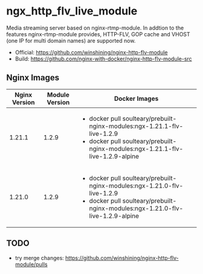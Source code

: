 # ngx_http_flv_live_module

Media streaming server based on nginx-rtmp-module. In addtion to the features nginx-rtmp-module provides, HTTP-FLV, GOP cache and VHOST (one IP for multi domain names) are supported now.

- Official: https://github.com/winshining/nginx-http-flv-module
- Build: https://github.com/nginx-with-docker/nginx-http-flv-module-src
## Nginx Images

<table>
    <thead>
        <tr>
            <th>Nginx Version</th>
            <th>Module Version</th>
            <th>Docker Images</th>
        </tr>
    </thead>
    <tbody>
        <tr>
            <td>1.21.1</td>
            <td>1.2.9</td>
            <td><ul>
                <li>docker pull soulteary/prebuilt-nginx-modules:ngx-1.21.1-flv-live-1.2.9</li>
                <li>docker pull soulteary/prebuilt-nginx-modules:ngx-1.21.1-flv-live-1.2.9-alpine</li>
            </ul></td>
        </tr>
        <tr>
            <td>1.21.0</td>
            <td>1.2.9</td>
            <td><ul>
                <li>docker pull soulteary/prebuilt-nginx-modules:ngx-1.21.0-flv-live-1.2.9</li>
                <li>docker pull soulteary/prebuilt-nginx-modules:ngx-1.21.0-flv-live-1.2.9-alpine</li>
            </ul></td>
        </tr>
    </tbody>
</table>

## TODO

- try merge changes: https://github.com/winshining/nginx-http-flv-module/pulls
